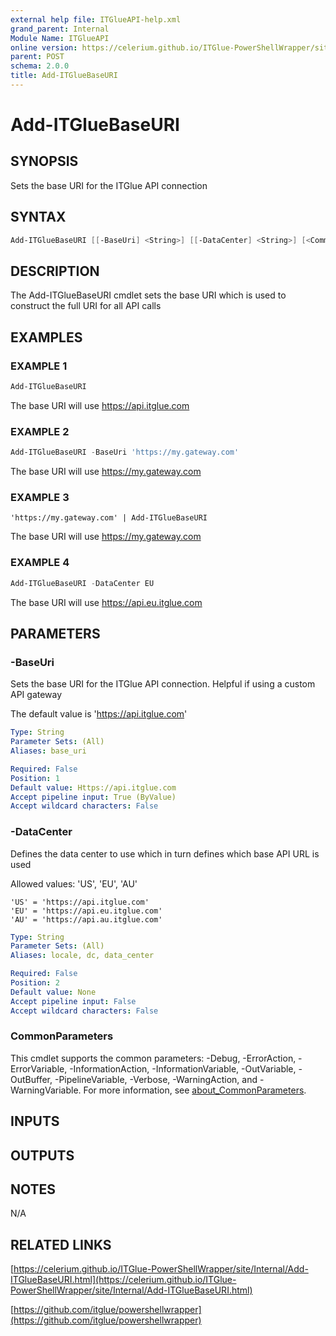 ```yaml
---
external help file: ITGlueAPI-help.xml
grand_parent: Internal
Module Name: ITGlueAPI
online version: https://celerium.github.io/ITGlue-PowerShellWrapper/site/Internal/Add-ITGlueBaseURI.html
parent: POST
schema: 2.0.0
title: Add-ITGlueBaseURI
---
```


# Add-ITGlueBaseURI

## SYNOPSIS
Sets the base URI for the ITGlue API connection

## SYNTAX

```powershell
Add-ITGlueBaseURI [[-BaseUri] <String>] [[-DataCenter] <String>] [<CommonParameters>]
```

## DESCRIPTION
The Add-ITGlueBaseURI cmdlet sets the base URI which is used
to construct the full URI for all API calls

## EXAMPLES

### EXAMPLE 1
```powershell
Add-ITGlueBaseURI
```

The base URI will use https://api.itglue.com

### EXAMPLE 2
```powershell
Add-ITGlueBaseURI -BaseUri 'https://my.gateway.com'
```

The base URI will use https://my.gateway.com

### EXAMPLE 3
```
'https://my.gateway.com' | Add-ITGlueBaseURI
```

The base URI will use https://my.gateway.com

### EXAMPLE 4
```powershell
Add-ITGlueBaseURI -DataCenter EU
```

The base URI will use https://api.eu.itglue.com

## PARAMETERS

### -BaseUri
Sets the base URI for the ITGlue API connection.
Helpful
if using a custom API gateway

The default value is 'https://api.itglue.com'

```yaml
Type: String
Parameter Sets: (All)
Aliases: base_uri

Required: False
Position: 1
Default value: Https://api.itglue.com
Accept pipeline input: True (ByValue)
Accept wildcard characters: False
```

### -DataCenter
Defines the data center to use which in turn defines which
base API URL is used

Allowed values:
'US', 'EU', 'AU'

    'US' = 'https://api.itglue.com'
    'EU' = 'https://api.eu.itglue.com'
    'AU' = 'https://api.au.itglue.com'

```yaml
Type: String
Parameter Sets: (All)
Aliases: locale, dc, data_center

Required: False
Position: 2
Default value: None
Accept pipeline input: False
Accept wildcard characters: False
```

### CommonParameters
This cmdlet supports the common parameters: -Debug, -ErrorAction, -ErrorVariable, -InformationAction, -InformationVariable, -OutVariable, -OutBuffer, -PipelineVariable, -Verbose, -WarningAction, and -WarningVariable. For more information, see [about_CommonParameters](http://go.microsoft.com/fwlink/?LinkID=113216).

## INPUTS

## OUTPUTS

## NOTES
N/A

## RELATED LINKS

[https://celerium.github.io/ITGlue-PowerShellWrapper/site/Internal/Add-ITGlueBaseURI.html](https://celerium.github.io/ITGlue-PowerShellWrapper/site/Internal/Add-ITGlueBaseURI.html)

[https://github.com/itglue/powershellwrapper](https://github.com/itglue/powershellwrapper)

